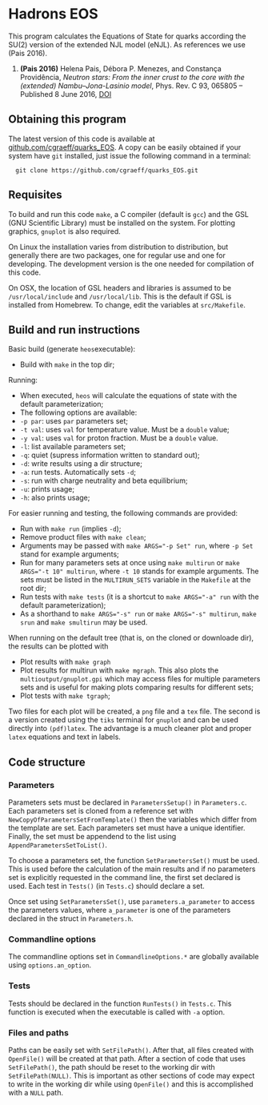 # Hadrons EOS

This program calculates the Equations of State for quarks according the SU(2)
version of the extended NJL model (eNJL). As references we use (Pais 2016).

1. **(Pais 2016)** Helena Pais, Débora P. Menezes, and Constança Providência,
   *Neutron stars: From the inner crust to the core with the (extended)
   Nambu–Jona-Lasinio model*, Phys. Rev. C 93, 065805 – Published 8 June 2016,
   [DOI](http://dx.doi.org/10.1103/PhysRevC.93.065805)

## Obtaining this program
The latest version of this code is available at [github.com/cgraeff/quarks_EOS](https://github.com/cgraeff/quarks_EOS).
A copy can be easily obtained if your system have `git` installed, just issue the following
command in a terminal:
 ```
   git clone https://github.com/cgraeff/quarks_EOS.git
 ```

## Requisites

To build and run this code `make`, a C compiler (default is `gcc`) and the
GSL (GNU Scientific Library) must be installed on the system. For plotting
graphics, `gnuplot` is also required.

On Linux the installation varies from distribution to distribution, but generally
there are two packages, one for regular use and one for developing.
The development version is the one needed for compilation of this code.

On OSX, the location of GSL headers and libraries is assumed to be
`/usr/local/include` and `/usr/local/lib`. This is the default if GSL is
installed from Homebrew. To change, edit the variables at `src/Makefile`.

## Build and run instructions

Basic build (generate `heos`executable):
* Build with `make` in the top dir;

Running:
* When executed, `heos` will calculate the equations of state with the default
  parameterization;
* The following options are available:
 * `-p par`: uses `par` parameters set;
 * `-t val`: uses `val` for temperature value. Must be a `double` value;
 * `-y val`: uses `val` for proton fraction. Must be a `double` value.
 * `-l`: list available parameters set;
 * `-q`: quiet (supress information written to standard out);
 * `-d`: write results using a dir structure;
 * `-a`: run tests. Automatically sets `-d`;
 * `-s`: run with charge neutrality and beta equilibrium;
 * `-u`: prints usage;
 * `-h`: also prints usage;

For easier running and testing, the following commands are provided:
* Run with `make run` (implies `-d`);
* Remove product files with `make clean`;
* Arguments may be passed with `make ARGS="-p Set" run`,
  where `-p Set` stand for example arguments;
* Run for many parameters sets at once using `make multirun` or `make ARGS="-t 10" multirun`,
where `-t 10` stands for example arguments. The sets must be listed in the `MULTIRUN_SETS`
variable in the `Makefile` at the root dir;
* Run tests with `make tests` (it is a shortcut to `make ARGS="-a" run` with
  the default parameterization);
* As a shorthand to `make ARGS="-s" run` or `make ARGS="-s" multirun`,
  `make srun` and `make smultirun` may be used.

When running on the default tree (that is, on the cloned or downloade dir), the
results can be plotted with
* Plot results with `make graph`
* Plot results for multirun with `make mgraph`. This also plots the `multioutput/gnuplot.gpi`
which may access files for multiple parameters sets and is useful for making plots comparing
results for different sets;
* Plot tests with `make tgraph`;

Two files for each plot will be created, a `png` file and a `tex` file. The second
is a version created using the `tiks` terminal for `gnuplot` and can be used
directly into `(pdf)latex`. The advantage is a much cleaner plot and proper
`latex` equations and text in labels.

## Code structure

### Parameters

Parameters sets must be declared in `ParametersSetup()` in `Parameters.c`.
Each parameters set is cloned from a reference set with
`NewCopyOfParametersSetFromTemplate()` then the variables which differ from the
template are set. Each parameters set must have a unique identifier. Finally,
the set must be appendend to the list using `AppendParametersSetToList()`.

To choose a parameters set, the function `SetParametersSet()` must be used.
This is used before the calculation of the main results and if no parameters set
is explicitly requested in the command line, the first set declared is used.
Each test in `Tests()` (in `Tests.c`) should declare a set.

Once set using `SetParametersSet()`, use `parameters.a_parameter` to access the
parameters values, where `a_parameter` is one of the parameters declared in the
struct in `Parameters.h`.

### Commandline options

The commandline options set in `CommandlineOptions.*` are globally available
using `options.an_option`.

### Tests

Tests should be declared in the function `RunTests()` in `Tests.c`. This
function is executed when the executable is called with `-a` option.

### Files and paths

Paths can be easily set with `SetFilePath()`. After that, all files created with
`OpenFile()` will be created at that path. After a section of code that uses
`SetFilePath()`, the path should be reset to the working dir with
`SetFilePath(NULL)`. This is important as other sections of code may expect to
write in the working dir while using `OpenFile()` and this is accomplished with
a `NULL` path.
